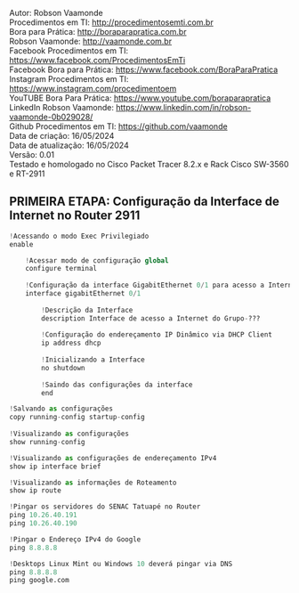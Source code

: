 Autor: Robson Vaamonde<br>
Procedimentos em TI: http://procedimentosemti.com.br<br>
Bora para Prática: http://boraparapratica.com.br<br>
Robson Vaamonde: http://vaamonde.com.br<br>
Facebook Procedimentos em TI: https://www.facebook.com/ProcedimentosEmTi<br>
Facebook Bora para Prática: https://www.facebook.com/BoraParaPratica<br>
Instagram Procedimentos em TI: https://www.instagram.com/procedimentoem<br>
YouTUBE Bora Para Prática: https://www.youtube.com/boraparapratica<br>
LinkedIn Robson Vaamonde: https://www.linkedin.com/in/robson-vaamonde-0b029028/<br>
Github Procedimentos em TI: https://github.com/vaamonde<br>
Data de criação: 16/05/2024<br>
Data de atualização: 16/05/2024<br>
Versão: 0.01<br>
Testado e homologado no Cisco Packet Tracer 8.2.x e Rack Cisco SW-3560 e RT-2911

## PRIMEIRA ETAPA: Configuração da Interface de Internet no Router 2911

```python
!Acessando o modo Exec Privilegiado
enable

	!Acessar modo de configuração global
	configure terminal
		
	!Configuração da interface GigabitEthernet 0/1 para acesso a Internet
	interface gigabitEthernet 0/1
	
		!Descrição da Interface
		description Interface de acesso a Internet do Grupo-???
		
		!Configuração do endereçamento IP Dinâmico via DHCP Client
		ip address dhcp
		
		!Inicializando a Interface
		no shutdown
		
		!Saindo das configurações da interface
		end

!Salvando as configurações
copy running-config startup-config
	
!Visualizando as configurações
show running-config

!Visualizando as configurações de endereçamento IPv4
show ip interface brief

!Visualizando as informações de Roteamento
show ip route

!Pingar os servidores do SENAC Tatuapé no Router
ping 10.26.40.191
ping 10.26.40.190

!Pingar o Endereço IPv4 do Google
ping 8.8.8.8

!Desktops Linux Mint ou Windows 10 deverá pingar via DNS
ping 8.8.8.8
ping google.com
```